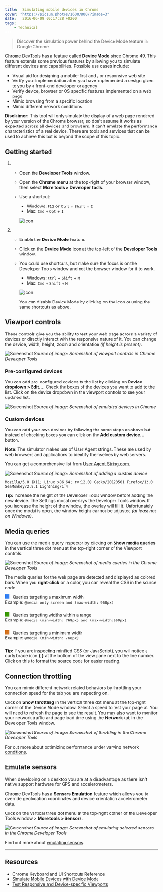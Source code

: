 ```yaml
---
title:  Simulating mobile devices in Chrome
cover: "https://picsum.photos/1600/800/?image=3"
date:   2016-06-09 00:17:28 +0200
tags:
    - Technical
---
```


> Discover the simulation power behind the Device Mode feature in Google Chrome.

[Chrome DevTools](https://developers.google.com/web/tools/chrome-devtools)
has a feature called **Device Mode** since Chrome 49.
This feature extends some previous features by allowing you to simulate
different devices and capabilities. Possible use cases include:

-   Visual aid for designing a mobile-first and / or responsive web site
-   Verify your implementation after you have implemented a design given to
    you by a front-end developer or agency
-   Verify device, browser or OS specific features implemented on a web page
-   Mimic browsing from a specific location
-   Mimic different network conditions

**Disclaimer:** This tool will only simulate the display of a web page
rendered by your version of the Chrome browser, so don't assume it works as expected
across all devices and browsers. It can't emulate the performance
characteristics of a real device. There are tools and services that can be
used to achieve this but is beyond the scope of this topic.

## Getting started

1.  * Open the **Developer Tools** window.

    * Open the **Chrome menu**
      at the top-right of your browser window, then select
      **More tools > Developer tools**.

    * Use a shortcut:
      -   Windows: `F12` or `Ctrl` + `Shift` + `I`
      -   Mac: `Cmd` + `Opt` + `I`

      ![Icon](./icon-chrome-menu.png "Chrome menu icon")

2.  * Enable the **Device Mode** feature.

    * Click on the **Device Mode**
      icon at the top-left of the **Developer Tools** window.

    * You could use shortcuts, but make sure the focus is on the Developer Tools
      window and not the browser window for it to work.
      -   Windows: `Ctrl` + `Shift` + `M`
      -   Mac: `Cmd` + `Shift` + `M`

      ![Icon](./icon-device-mode.png "Device Mode icon")

      You can disable Device Mode by clicking on the icon or using the same
      shortcuts as above.

## Viewport controls

These controls give you the ability to test your web page across a variety of
devices or directly interact with the responsive nature of it. You can change
the device, width, height, zoom and orientation _(if height is present)_.

![Screenshot](./viewport-controls.jpg "iPad device selected through the Viewport controls")
_Source of image: Screenshot of viewport controls in Chrome Developer Tools_

### Pre-configured devices

You can add pre-configured devices to the list by clicking on
**Device dropdown > Edit...**. Check the boxes of the devices you want to add
to the list. Click on the device dropdown in the viewport controls to see your
updated list.

![Screenshot](./emulated-devices.jpg "Selected Galaxy Note 3 and Galaxy Note II in emulated devices to add them to the list of devices")
_Source of image: Screenshot of emulated devices in Chrome_

### Custom devices

You can add your own devices by following the same steps as above but instead of
checking boxes you can click on the **Add custom device...** button.

**Note:** The simulator makes use of User Agent strings. These are used by
web browsers and applications to identify themselves by web servers.

You can get a comprehensive list from
[User Agent String.com](http://www.useragentstring.com/).

![Screenshot](./add-custom-device.jpg "Add custom device using User Agent String for SeaMonkey on Linux")
_Source of image: Screenshot of adding a custom device_

`Mozilla/5.0 (X11; Linux x86_64; rv:12.0) Gecko/20120501 Firefox/12.0 SeaMonkey/2.9.1 Lightning/1.4`

**Tip:** Increase the height of the Developer Tools window before adding the new device.
The Settings modal overlays the Developer Tools window. If you increase
the height of the window, the overlay will fill it. Unfortunately once the
modal is open, the window height cannot be adjusted _(at least not on Windows)_.

## Media queries

You can use the media query inspector by clicking on **Show media queries** in
the vertical three dot menu at the top-right corner of the Viewport controls.

![Screenshot](./show-media-queries.jpg "Media queries inspector on iPad display")
_Source of image: Screenshot of media queries in the Chrome Developer Tools_

The media queries for the web page are detected and displayed as colored bars.
When you **right-click** on a color, you can reveal the CSS in the source code.

<div style="margin-bottom: 25px;">
  <span style="width: 1em; height: 1em; background-color: #327ff2; display: inline-block; margin-right: 0.5em;"></span>
  Queries targeting a maximum width<br/>
  Example: <code>@media only screen and (max-width: 960px)</code>
</div>
<div style="margin-bottom: 25px;">
  <span style="width: 1em; height: 1em; background-color: #3b9903; display: inline-block; margin-right: 0.5em;"></span>
  Queries targeting widths within a range<br/>
  Example: <code>@media (min-width: 768px) and (max-width:960px)</code>
</div>
<div style="margin-bottom: 25px;">
  <span style="width: 1em; height: 1em; background-color: #d4731f; display: inline-block; margin-right: 0.5em;"></span>
  Queries targeting a minimum width<br/>
  Example: <code>@media (min-width: 768px)</code>
</div>

**Tip:** If you are inspecting minified CSS (or JavaScript), you will notice
a curly brace icon **{ }** at the bottom of the view pane next to the line number.
Click on this to format the source code for easier reading.

## Connection throttling

You can mimic different network related behaviors by throttling your connection
speed for the tab you are inspecting on.

Click on **Show throttling** in the vertical three dot menu at the top-right
corner of the Device Mode window. Select a speed to test your page at. You
will need to refresh the page to see the result. You may also want to monitor
your network traffic and page load time using the **Network** tab in the
Developer Tools window.

![Screenshot](./throttling.jpg "GPRS selected in throttling options")
_Source of image: Screenshot of throttling in the Chrome Developer Tools_

For out more about
[optimizing performance under varying network conditions](https://developers.google.com/web/tools/chrome-devtools/profile/network-performance/network-conditions).

## Emulate sensors

When developing on a desktop you are at a disadvantage as there isn't native
support hardware for GPS and accelerometers.

Chrome DevTools has a **Sensors Emulation** feature which allows you to
override geolocation coordinates and device orientation accelerometer data.

Click on the vertical three dot menu at the top-right corner of the Developer Tools
window > **More tools > Sensors**.

![Screenshot](./sensors.jpg "Enabled emulate geolocation coordinates and device orientation selected in sensors tab with default data")
_Source of image: Screenshot of emulating selected sensors in the Chrome Developer Tools_

Find out more about [emulating sensors](https://developers.google.com/web/tools/chrome-devtools/iterate/device-mode/device-input-and-sensors).

* * *

## Resources

-   [Chrome Keyboard and UI Shortcuts Reference](https://developers.google.com/web/tools/chrome-devtools/iterate/inspect-styles/shortcuts)
-   [Simulate Mobile Devices with Device Mode](https://developers.google.com/web/tools/chrome-devtools/iterate/device-mode/)
-   [Test Responsive and Device-specific Viewports](https://developers.google.com/web/tools/chrome-devtools/iterate/device-mode/emulate-mobile-viewports)

